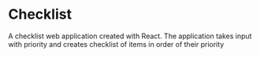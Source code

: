 # Checklist
 A checklist web application created with React. The application takes input with priority and creates checklist of items in order of their priority
